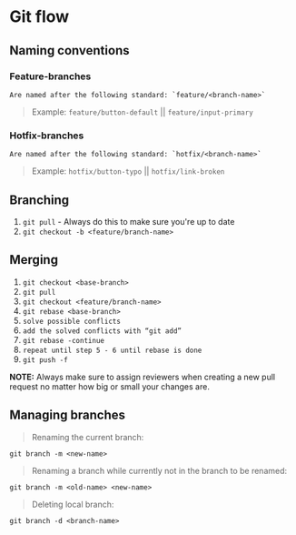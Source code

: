 # Git flow

## Naming conventions

  ### Feature-branches
    Are named after the following standard: `feature/<branch-name>`

  > Example: `feature/button-default` || `feature/input-primary`

  ### Hotfix-branches
    Are named after the following standard: `hotfix/<branch-name>`

  > Example: `hotfix/button-typo` || `hotfix/link-broken`

## Branching
1. `git pull` - Always do this to make sure you're up to date
2. `git checkout -b <feature/branch-name>`

## Merging
1. `git checkout <base-branch>`
2. `git pull`
3. `git checkout <feature/branch-name>`
4. `git rebase <base-branch>`
5. `solve possible conflicts`
6. `add the solved conflicts with “git add”`
7. `git rebase -continue`
8. `repeat until step 5 - 6 until rebase is done`
9. `git push -f`

**NOTE:** Always make sure to assign reviewers when creating a new pull request no matter how big or small your changes are.

## Managing branches
> Renaming the current branch:

`git branch -m <new-name>`

> Renaming a branch while currently not in the branch to be renamed:

`git branch -m <old-name> <new-name>`

> Deleting local branch:

`git branch -d <branch-name>`